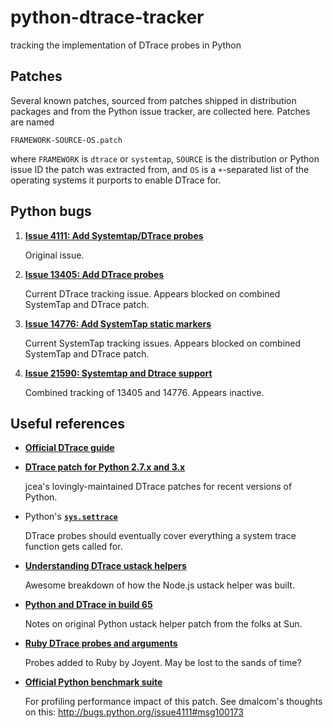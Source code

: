 python-dtrace-tracker
=====================

tracking the implementation of DTrace probes in Python

Patches
-------

Several known patches, sourced from patches shipped in distribution packages and from the Python issue tracker, are collected here. Patches are named

    FRAMEWORK-SOURCE-OS.patch

where `FRAMEWORK` is `dtrace` or `systemtap`,  `SOURCE` is the distribution or Python issue ID the patch was extracted from, and `OS` is a `+`-separated list of the operating systems it purports to enable DTrace for.

Python bugs
-----------

1. [**Issue 4111: Add Systemtap/DTrace probes**][4111]

    Original issue.

1. [**Issue 13405: Add DTrace probes**][13405]

    Current DTrace tracking issue. Appears blocked on combined
    SystemTap and DTrace patch.

1. [**Issue 14776: Add SystemTap static markers**][14776]

    Current SystemTap tracking issues. Appears blocked on combined
    SystemTap and DTrace patch.

1. [**Issue 21590: Systemtap and Dtrace support**][21590]

    Combined tracking of 13405 and 14776. Appears inactive.

[4111]: http://bugs.python.org/issue4111
[13405]: http://bugs.python.org/issue13405
[14776]: http://bugs.python.org/issue14776
[21590]: http://bugs.python.org/issue21590

Useful references
-----------------
* [**Official DTrace guide**](http://dtrace.org/guide/preface.html)

* [**DTrace patch for Python 2.7.x and 3.x**](https://www.jcea.es/artic/python_dtrace.htm)

    jcea's lovingly-maintained DTrace patches for recent versions of Python.

* Python's [**`sys.settrace`**](https://docs.python.org/3.5/library/sys.html#sys.settrace)

    DTrace probes should eventually cover everything a system trace function gets called for.

* [**Understanding DTrace ustack helpers**](http://dtrace.org/blogs/dap/2013/11/20/understanding-dtrace-ustack-helpers/)

    Awesome breakdown of how the Node.js ustack helper was built.

* [**Python and DTrace in build 65**](https://blogs.oracle.com/levon/entry/python_and_dtrace_in_build)

    Notes on original Python ustack helper patch from the folks at Sun.

* [**Ruby DTrace probes and arguments**](https://web.archive.org/web/20070727033528/http://dev.joyent.com/projects/ruby-dtrace/wiki/Ruby+DTrace+probes+and+arguments)

    Probes added to Ruby by Joyent. May be lost to the sands of time?

* [**Official Python benchmark suite**](https://hg.python.org/benchmarks/file/100eee4adc4c/README.txt)

    For profiling performance impact of this patch. See dmalcom's thoughts on this: <http://bugs.python.org/issue4111#msg100173>
